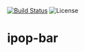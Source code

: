 [![Build Status](https://travis-ci.org/sylvanaar/ipop-bar.svg?branch=master)](https://travis-ci.org/sylvanaar/ipop-bar)
![License](https://img.shields.io/github/license/sylvanaar/ipop-bar)

# ipop-bar
